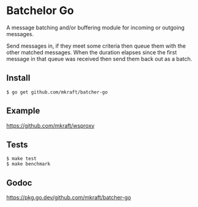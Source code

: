 # Batchelor Go

A message batching and/or buffering module for incoming or outgoing messages.

Send messages in, if they meet some criteria then queue them with the other matched messages. When the duration elapses since the first message in that queue was received then send them back out as a batch.

## Install

```shell
$ go get github.com/mkraft/batcher-go
```

## Example

https://github.com/mkraft/wsproxy

## Tests

```shell
$ make test
$ make benchmark
```

## Godoc

https://pkg.go.dev/github.com/mkraft/batcher-go

